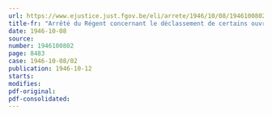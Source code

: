 ```yaml
---
url: https://www.ejustice.just.fgov.be/eli/arrete/1946/10/08/1946100802/justel
title-fr: "Arrêté du Régent concernant le déclassement de certains ouvrages de défense et la suppression des servitudes militaires dont sont frappées les propriétés voisines de ces ouvrages"
date: 1946-10-08
source:
number: 1946100802
page: 8483
case: 1946-10-08/02
publication: 1946-10-12
starts:
modifies:
pdf-original:
pdf-consolidated:
---
```


